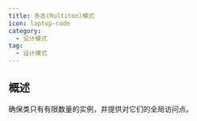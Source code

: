 ```yaml
---
title: 多态(Multiton)模式
icon: laptop-code
category:
  - 设计模式
tag:
  - 设计模式
---
```


## 概述

确保类只有有限数量的实例，并提供对它们的全局访问点。
